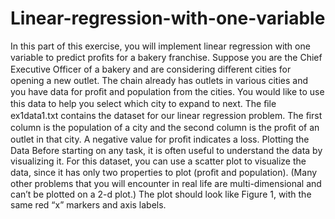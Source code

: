 # Linear-regression-with-one-variable
In this part of this exercise, you will implement linear regression with one variable to predict proﬁts for a bakery franchise. Suppose you are the Chief Executive Officer of a bakery and are considering diﬀerent cities for opening a new outlet. The chain already has outlets in various cities and you have data for proﬁt and population from the cities. You would like to use this data to help you select which city to expand to next. The ﬁle ex1data1.txt contains the dataset for our linear regression problem. The ﬁrst column is the population of a city and the second column is the proﬁt of an outlet in that city. A negative value for proﬁt indicates a loss. Plotting the Data Before starting on any task, it is often useful to understand the data by visualizing it. For this dataset, you can use a scatter plot to visualize the data, since it has only two properties to plot (proﬁt and population). (Many other problems that you will encounter in real life are multi-dimensional and can’t be plotted on a 2-d plot.) The plot should look like Figure 1, with the same red “x” markers and axis labels.

